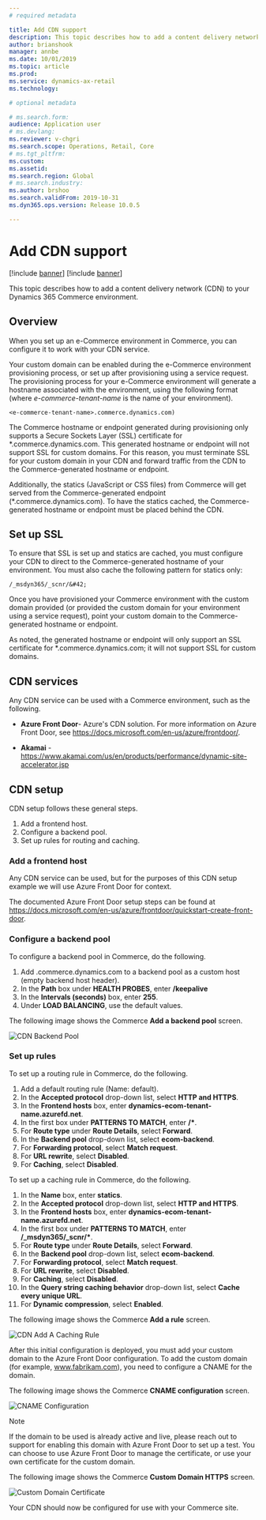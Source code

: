 ```yaml
---
# required metadata

title: Add CDN support
description: This topic describes how to add a content delivery network (CDN) to your Dynamics 365 Commerce environment.
author: brianshook
manager: annbe
ms.date: 10/01/2019
ms.topic: article
ms.prod: 
ms.service: dynamics-ax-retail
ms.technology: 

# optional metadata

# ms.search.form: 
audience: Application user
# ms.devlang: 
ms.reviewer: v-chgri
ms.search.scope: Operations, Retail, Core
# ms.tgt_pltfrm: 
ms.custom: 
ms.assetid: 
ms.search.region: Global
# ms.search.industry: 
ms.author: brshoo
ms.search.validFrom: 2019-10-31
ms.dyn365.ops.version: Release 10.0.5

---
```


# Add CDN support

[!include [banner](../includes/preview-banner.md)]
[!include [banner](../includes/banner.md)]

This topic describes how to add a content delivery network (CDN) to your Dynamics 365 Commerce environment.

## Overview

When you set up an e-Commerce environment in Commerce, you can configure it to work with your CDN service. 

Your custom domain can be enabled during the e-Commerce environment provisioning process, or set up after provisioning using a service request. The provisioning process for your e-Commerce environment will generate a hostname associated with the environment, using the following format (where *e-commerce-tenant-name* is the name of your environment). 

`<e-commerce-tenant-name>.commerce.dynamics.com)` 

The Commerce hostname or endpoint generated during provisioning only supports a Secure Sockets Layer (SSL) certificate for &#42;.commerce.dynamics.com. This generated hostname or endpoint will not support SSL for custom domains. For this reason, you must terminate SSL for your custom domain in your CDN and forward traffic from the CDN to the Commerce-generated hostname or endpoint. 

Additionally, the statics (JavaScript or CSS files) from Commerce will get served from the Commerce-generated endpoint (&#42;.commerce.dynamics.com). To have the statics cached, the Commerce-generated hostname or endpoint must be placed behind the CDN.

## Set up SSL

To ensure that SSL is set up and statics are cached, you must configure your CDN to direct to the Commerce-generated hostname of your environment. You must also cache the following pattern for statics only: 

`/_msdyn365/_scnr/&#42;`

Once you have provisioned your Commerce environment with the custom domain provided (or provided the custom domain for your environment using a service request), point your custom domain to the Commerce-generated hostname or endpoint.

As noted, the generated hostname or endpoint will only support an SSL certificate for &#42;.commerce.dynamics.com; it will not support SSL for custom domains.

## CDN services

Any CDN service can be used with a Commerce environment, such as the following.

- **Azure Front Door**- Azure's CDN solution. For more information on Azure Front Door, see https://docs.microsoft.com/en-us/azure/frontdoor/.

- **Akamai** - https://www.akamai.com/us/en/products/performance/dynamic-site-accelerator.jsp

## CDN setup

CDN setup follows these general steps.

1. Add a frontend host.
1. Configure a backend pool.
1. Set up rules for routing and caching.

### Add a frontend host

Any CDN service can be used, but for the purposes of this CDN setup example we will use Azure Front Door for context. 

The documented Azure Front Door setup steps can be found at https://docs.microsoft.com/en-us/azure/frontdoor/quickstart-create-front-door.

### Configure a backend pool

To configure a backend pool in Commerce, do the following.

1. Add <ecom-tenant-name>.commerce.dynamics.com to a backend pool as a custom host (empty backend host header).
1. In the **Path** box under **HEALTH PROBES**, enter **/keepalive**
1. In the **Intervals (seconds)** box, enter **255**.
1. Under **LOAD BALANCING**, use the default values.

The following image shows the Commerce **Add a backend pool** screen.

![CDN Backend Pool](./media/CDN_BackendPool.png)

### Set up rules

To set up a routing rule in Commerce, do the following.

1. Add a default routing rule (Name: default).
1. In the **Accepted protocol** drop-down list, select **HTTP and HTTPS**.
1. In the **Frontend hosts** box, enter **dynamics-ecom-tenant-name.azurefd.net**.
1. In the first box under **PATTERNS TO MATCH**, enter **/&#42;**.
1. For **Route type** under **Route Details**, select **Forward**.
1. In the **Backend pool**  drop-down list, select **ecom-backend**.
1. For **Forwarding protocol**, select **Match request**. 
1. For **URL rewrite**, select **Disabled**.
1. For **Caching**, select **Disabled**.

To set up a caching rule in Commerce, do the following.

1. In the **Name** box, enter **statics**.
1. In the **Accepted protocol** drop-down list, select **HTTP and HTTPS**.
1. In the **Frontend hosts** box, enter **dynamics-ecom-tenant-name.azurefd.net**.
1. In the first box under **PATTERNS TO MATCH**, enter **/_msdyn365/_scnr/&#42;**.
1. For **Route type** under **Route Details**, select **Forward**.
1. In the **Backend pool**  drop-down list, select **ecom-backend**.
1. For **Forwarding protocol**, select **Match request**.
1. For **URL rewrite**, select **Disabled**.
1. For **Caching**, select **Disabled**.
1. In the **Query string caching behavior** drop-down list, select **Cache every unique URL**.
1. For **Dynamic compression**, select **Enabled**.

The following image shows the Commerce **Add a rule** screen.

![CDN Add A Caching Rule](/articles/commerce/media/CDN_CachingRule.png)

After this initial configuration is deployed, you must add your custom domain to the Azure Front Door configuration. To add the custom domain (for example, www.fabrikam.com), you need to configure a CNAME for the domain.

The following image shows the Commerce **CNAME configuration** screen.

![CNAME Configuration](/articles/commerce/media/CNAME_Configuration.png)

>[!NOTE]
> If the domain to be used is already active and live, please reach out to support for enabling this domain with Azure Front Door to set up a test.
You can choose to use Azure Front Door to manage the certificate, or use your own certificate for the custom domain.

The following image shows the Commerce **Custom Domain HTTPS** screen.

![Custom Domain Certificate](/articles/commerce/media/Custom_Domain_HTTPS.png)

Your CDN should now be configured for use with your Commerce site.
